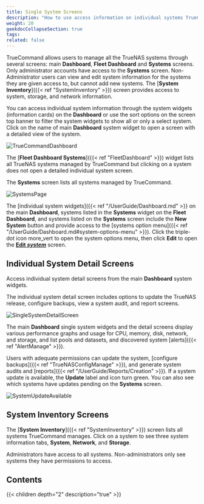 ```yaml
---
title: Single System Screens
description: "How to use access information on individual systems TrueCommand manages."
weight: 20
geekdocCollapseSection: true
tags:
related: false
---
```


TrueCommand allows users to manage all the TrueNAS systems through several screens: main **Dashboard**, **Fleet Dashboard** and **Systems** screens.
Only administrator accounts have access to the **Systems** screen. 
Non-Administrator users can view and edit system information for the systems they are given access to, but cannot add new systems. 
The [**System Inventory**]({{< ref "SystemInventory" >}}) screen provides access to system, storage, and network information.

You can access individual system information through the system widgets (information cards) on the **Dashboard** or use the sort options on the screen top banner to filter the system widgets to show all or only a select system. 
Click on the name of main **Dashboard** system widget to open a screen with a detailed view of the system. 

![TrueCommandDashboard](/images/TrueCommand/Dashboard/TCDashBoard.png "TrueCommand Dashboard")

The [**Fleet Dashboard Systems**]({{< ref "FleetDashboard" >}}) widget lists all TrueNAS systems managed by TrueCommand but clicking on a system does not open a detailed individual system screen.

The **Systems** screen lists all systems managed by TrueCommand.

![SystemsPage](/images/TrueCommand/Systems/SystemsPage.png "Systems Screen Systems List")

The [individual system widgets]({{< ref "/UserGuide/Dashboard.md" >}} on the main **Dashboard**, systems listed in the **Systems** widget on the **Fleet Dashboard**, and systems listed on the **Systems** screen include the **New System** button and provide access to the [systems option menu]({{< ref "/UserGuide/Dashboard.md#system-options-menu" >}}). 
Click the triple-dot icon <span class="material-icons">more_vert</span> to open the system options menu, then click **Edit** to open the [**Edit *system***]() screen.

## Individual System Detail Screens
Access individual system detail screens from the main **Dashboard** system widgets.

The individual system detail screen includes options to update the TrueNAS release, configure backups, view a system audit, and report screens.

![SingleSystemDetailScreen](/images/TrueCommand/Systems/SingleSystemDetailScreen.png "Individual System Detail Screen")

The main **Dashboard** single system widgets and the detail screens display various performance graphs and usage for CPU, memory, disk, network, and storage, and list pools and datasets, and discovered system [alerts]({{< ref "AlertManage" >}}).

Users with adequate permissions can update the system, [configure backups]({{< ref "TrueNASConfigManage" >}}), and generate system audits and [reports]({{< ref "/UserGuide/Reports/Creation" >}}). 
If a system update is available, the **Update** label and icon turn green. You can also see which systems have updates pending on the **Systems** screen.

![SystemUpdateAvailable](/images/TrueCommand/Dashboard/SystemUpdateAvailable.png "Single System Dashboard")

## System Inventory Screens
The [**System Inventory**]({{< ref "SystemInventory" >}}) screen lists all systems TrueCommand manages. 
Click on a system to see three system information tabs, **System**, **Network**, and **Storage**.

Administrators have access to all systems. Non-administrators only see systems they have permissions to access.

## Contents

{{< children depth="2" description="true" >}}
